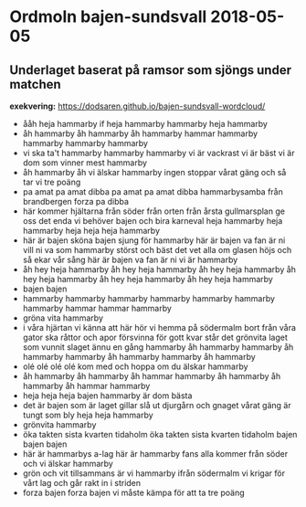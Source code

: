 # Ordmoln bajen-sundsvall 2018-05-05
## Underlaget baserat på ramsor som sjöngs under matchen
**exekvering:** <https://dodsaren.github.io/bajen-sundsvall-wordcloud/>
- ååh heja hammarby if heja hammarby hammarby heja hammarby
- åh hammarby åh hammarby åh hammarby hammar hammarby hammarby hammarby hammarby
- vi ska ta't hammarby hammarby hammarby vi är vackrast vi är bäst vi är dom som vinner mest hammarby
- åh hammarby åh vi älskar hammarby ingen stoppar vårat gäng och så tar vi tre poäng
- pa amat pa amat dibba pa amat pa amat dibba hammarbysamba från brandbergen forza pa dibba
- här kommer hjältarna från söder från orten från årsta gullmarsplan ge oss det enda vi behöver bajen och bira karneval heja hammarby heja hammarby heja heja heja hammarby
- här är bajen sköna bajen sjung för hammarby här är bajen va fan är ni vill ni va som hammarby störst och bäst det vet alla om glasen höjs och så ekar vår sång här är bajen va fan är ni vi är hammarby
- åh hey heja hammarby åh hey heja hammarby åh hey heja hammarby åh hey heja hammarby åh hey heja hammarby åh hey heja hammarby
- bajen bajen
- hammarby hammarby hammarby hammarby hammarby hammarby hammarby hammar hammar hammarby
- gröna vita hammarby
- i våra hjärtan vi känna att här hör vi hemma på södermalm bort från våra gator ska råttor och apor försvinna för gott kvar står det grönvita laget som vunnit slaget ännu en gång hammarby åh hammarby hammarby åh hammarby hammarby åh hammarby hammarby åh hammarby
- olé olé olé olé kom med och hoppa om du älskar hammarby
- åh hammarby åh hammarby åh hammar hammarby åh hammarby åh hammarby åh hammar hammarby
- heja heja heja bajen hammarby är dom bästa
- det är bajen som är laget gillar slå ut djurgårn och gnaget vårat gäng är tungt som bly heja heja hammarby
- grönvita hammarby
- öka takten sista kvarten tidaholm öka takten sista kvarten tidaholm bajen bajen bajen
- här är hammarbys a-lag här är hammarby fans alla kommer från söder och vi älskar hammarby
- grön och vit tillsammans är vi hammarby ifrån södermalm vi krigar för vårt lag och går rakt in i striden
- forza bajen forza bajen vi måste kämpa för att ta tre poäng